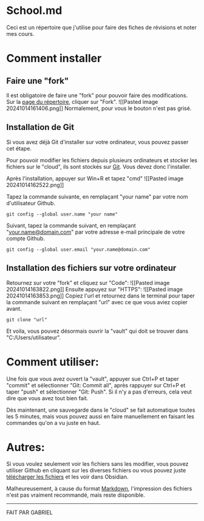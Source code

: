 # School.md

Ceci est un répertoire que j'utilise pour faire des fiches de révisions et noter mes cours.
# Comment installer
## Faire une "fork"

Il est obligatoire de faire une "fork" pour pouvoir faire des modifications. Sur la [page du répertoire](https://github.com/GabCoolDude/School.md/tree/main), cliquer sur "Fork".
![[Pasted image 20241014161406.png]]
Normalement, pour vous le bouton n'est pas grisé.
## Installation de Git

Si vous avez déjà Git d'installer sur votre ordinateur, vous pouvez passer cet étape.

Pour pouvoir modifier les fichiers depuis plusieurs ordinateurs et stocker les fichiers sur le "cloud", ils sont stockés sur [Git](https://git-scm.com/downloads). Vous devez donc l'installer.

Après l'installation, appuyer sur Win+R et tapez "cmd"
![[Pasted image 20241014162522.png]]

Tapez la commande suivante, en remplaçant "your name" par votre nom d'utilisateur Github.
```
git config --global user.name "your name"
```
Suivant, tapez la commande suivant, en remplaçant "your.name@domain.com" par votre adresse e-mail principale de votre compte Github.
```
git config --global user.email "your.name@domain.com"
```
## Installation des fichiers sur votre ordinateur

Retournez sur votre "fork" et cliquez sur "Code":
![[Pasted image 20241014163822.png]]
Ensuite appuyez sur "HTTPS":
![[Pasted image 20241014163853.png]]
Copiez l'url et retournez dans le terminal pour taper la commande suivant en remplaçant "url" avec ce que vous aviez copier avant.
```
git clone "url"
```
Et voila, vous pouvez désormais ouvrir la "vault" qui doit se trouver dans "C:/Users/utilisateur".
# Comment utiliser:

Une fois que vous avez ouvert la "vault", appuyer sue Ctrl+P et taper "commit" et sélectionner "Git: Commit all", après rappuyer sur Ctrl+P et taper "push" et sélectionner "Git: Push". Si il n'y a pas d'erreurs, cela veut dire que vous avez tout bien fait.

Dès maintenant, une sauvegarde dans le "cloud" se fait automatique toutes les 5 minutes, mais vous pouvez aussi en faire manuellement en faisant les commandes qu'on a vu juste en haut.
# Autres:

Si vous voulez seulement voir les fichiers sans les modifier, vous pouvez utiliser Github en cliquant sur les diverses fichiers ou vous pouvez juste [télécharger les fichiers](https://github.com/GabCoolDude/School.md/archive/refs/heads/main.zip) et les voir dans Obsidian.

Malheureusement, à cause du format [Markdown](https://docs.framasoft.org/fr/grav/markdown.html), l'impression des fichiers n'est pas vraiment recommandé, mais reste disponible.

---

FAIT PAR GABRIEL

